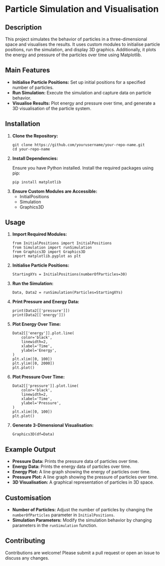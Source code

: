 <!DOCTYPE html>
<html lang="en">
<head>
    <meta charset="UTF-8">
    <meta name="viewport" content="width=device-width, initial-scale=1.0">
</head>
<body>
    <h1>Particle Simulation and Visualisation</h1>

  <h2>Description</h2>
    <p>This project simulates the behavior of particles in a three-dimensional space and visualises the results. It uses custom modules to initialise particle positions, run the simulation, and display 3D graphics. Additionally, it plots the energy and pressure of the particles over time using Matplotlib.</p>

  <h2>Main Features</h2>
    <ul>
        <li><strong>Initialise Particle Positions:</strong> Set up initial positions for a specified number of particles.</li>
        <li><strong>Run Simulation:</strong> Execute the simulation and capture data on particle behavior.</li>
        <li><strong>Visualise Results:</strong> Plot energy and pressure over time, and generate a 3D visualisation of the particle system.</li>
    </ul>

  <h2>Installation</h2>
    <ol>
        <li><strong>Clone the Repository:</strong>
            <pre><code>git clone https://github.com/yourusername/your-repo-name.git
cd your-repo-name</code></pre>
        </li>
        <li><strong>Install Dependencies:</strong>
            <p>Ensure you have Python installed. Install the required packages using pip:</p>
            <pre><code>pip install matplotlib</code></pre>
        </li>
        <li><strong>Ensure Custom Modules are Accessible:</strong>
            <ul>
                <li>InitialPositions</li>
                <li>Simulation</li>
                <li>Graphics3D</li>
            </ul>
        </li>
    </ol>

  <h2>Usage</h2>
    <ol>
        <li><strong>Import Required Modules:</strong>
            <pre><code>from InitialPositions import InitialPositions
from Simulation import runSimulation
from Graphics3D import Graphics3D
import matplotlib.pyplot as plt</code></pre>
        </li>
        <li><strong>Initialise Particle Positions:</strong>
            <pre><code>StartingXYs = InitialPositions(numberOfParticles=30)</code></pre>
        </li>
        <li><strong>Run the Simulation:</strong>
            <pre><code>Data, Data2 = runSimulation(Particles=StartingXYs)</code></pre>
        </li>
        <li><strong>Print Pressure and Energy Data:</strong>
            <pre><code>print(Data2[['pressure']])
print(Data2[['energy']])</code></pre>
        </li>
        <li><strong>Plot Energy Over Time:</strong>
            <pre><code>Data2[['energy']].plot.line(
    color='black',
    linewidth=2,
    xlabel='Time',
    ylabel='Energy',
)
plt.xlim([0, 100])
plt.ylim([0, 2000])
plt.plot()</code></pre>
        </li>
        <li><strong>Plot Pressure Over Time:</strong>
            <pre><code>Data2[['pressure']].plot.line(
    color='black',
    linewidth=2,
    xlabel='Time',
    ylabel='Pressure',
)
plt.xlim([0, 100])
plt.plot()</code></pre>
        </li>
        <li><strong>Generate 3-Dimensional Visualisation:</strong>
            <pre><code>Graphics3D(df=Data)</code></pre>
        </li>
    </ol>

  <h2>Example Output</h2>
    <ul>
        <li><strong>Pressure Data:</strong> Prints the pressure data of particles over time.</li>
        <li><strong>Energy Data:</strong> Prints the energy data of particles over time.</li>
        <li><strong>Energy Plot:</strong> A line graph showing the energy of particles over time.</li>
        <li><strong>Pressure Plot:</strong> A line graph showing the pressure of particles over time.</li>
        <li><strong>3D Visualisation:</strong> A graphical representation of particles in 3D space.</li>
    </ul>

  <h2>Customisation</h2>
    <ul>
        <li><strong>Number of Particles:</strong> Adjust the number of particles by changing the <code>numberOfParticles</code> parameter in <code>InitialPositions</code>.</li>
        <li><strong>Simulation Parameters:</strong> Modify the simulation behavior by changing parameters in the <code>runSimulation</code> function.</li>
    </ul>

  <h2>Contributing</h2>
    <p>Contributions are welcome! Please submit a pull request or open an issue to discuss any changes.</p>
</body>
</html>
